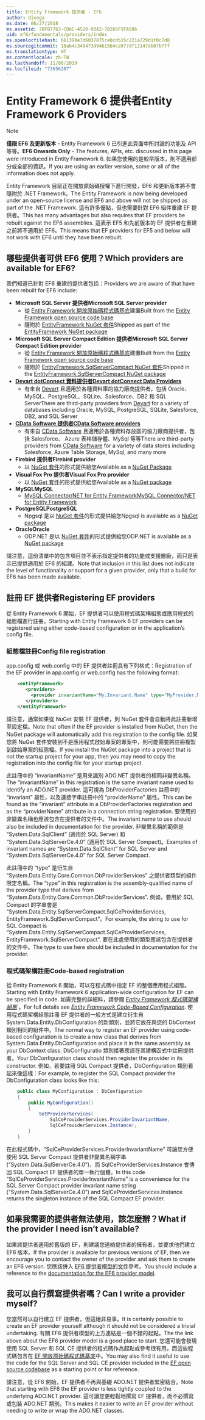 ```yaml
---
title: Entity Framework 提供者 - EF6
author: divega
ms.date: 06/27/2018
ms.assetid: 7BFB7763-CD6C-4520-93A2-7B265F5FA586
uid: ef6/fundamentals/providers/index
ms.openlocfilehash: 661398e7d6037875ce0cdb15c221a729d1f0c7d8
ms.sourcegitcommit: 18ab4c349473d94b15b4ca977df12147db07b77f
ms.translationtype: HT
ms.contentlocale: zh-TW
ms.lasthandoff: 11/06/2019
ms.locfileid: "73656207"
---
```

# <a name="entity-framework-6-providers"></a><span data-ttu-id="83feb-102">Entity Framework 6 提供者</span><span class="sxs-lookup"><span data-stu-id="83feb-102">Entity Framework 6 Providers</span></span>
> [!NOTE]
> <span data-ttu-id="83feb-103">**僅限 EF6 及更新版本** - Entity Framework 6 已引進此頁面中所討論的功能及 API 等等。</span><span class="sxs-lookup"><span data-stu-id="83feb-103">**EF6 Onwards Only** - The features, APIs, etc. discussed in this page were introduced in Entity Framework 6.</span></span> <span data-ttu-id="83feb-104">如果您使用的是較早版本，則不適用部分或全部的資訊。</span><span class="sxs-lookup"><span data-stu-id="83feb-104">If you are using an earlier version, some or all of the information does not apply.</span></span>

<span data-ttu-id="83feb-105">Entity Framework 目前正在開放原始碼授權下進行開發，EF6 和更新版本將不會隨附於 .NET Framework。</span><span class="sxs-lookup"><span data-stu-id="83feb-105">The Entity Framework is now being developed under an open-source license and EF6 and above will not be shipped as part of the .NET Framework.</span></span> <span data-ttu-id="83feb-106">這有許多優點，但也需要針對 EF6 組件重建 EF 提供者。</span><span class="sxs-lookup"><span data-stu-id="83feb-106">This has many advantages but also requires that EF providers be rebuilt against the EF6 assemblies.</span></span> <span data-ttu-id="83feb-107">這表示 EF5 和先前版本的 EF 提供者在重建之前將不適用於 EF6。</span><span class="sxs-lookup"><span data-stu-id="83feb-107">This means that EF providers for EF5 and below will not work with EF6 until they have been rebuilt.</span></span>

## <a name="which-providers-are-available-for-ef6"></a><span data-ttu-id="83feb-108">哪些提供者可供 EF6 使用？</span><span class="sxs-lookup"><span data-stu-id="83feb-108">Which providers are available for EF6?</span></span>

<span data-ttu-id="83feb-109">我們知道已針對 EF6 重建的提供者包括：</span><span class="sxs-lookup"><span data-stu-id="83feb-109">Providers we are aware of that have been rebuilt for EF6 include:</span></span>

*   <span data-ttu-id="83feb-110">**Microsoft SQL Server 提供者**</span><span class="sxs-lookup"><span data-stu-id="83feb-110">**Microsoft SQL Server provider**</span></span>
    *   <span data-ttu-id="83feb-111">從 [Entity Framework 開放原始碼程式碼基底](https://github.com/aspnet/EntityFramework6)建置</span><span class="sxs-lookup"><span data-stu-id="83feb-111">Built from the [Entity Framework open source code base](https://github.com/aspnet/EntityFramework6)</span></span>
    *   <span data-ttu-id="83feb-112">隨附於 [EntityFramework NuGet 套件](https://nuget.org/packages/EntityFramework)</span><span class="sxs-lookup"><span data-stu-id="83feb-112">Shipped as part of the [EntityFramework NuGet package](https://nuget.org/packages/EntityFramework)</span></span>
*   <span data-ttu-id="83feb-113">**Microsoft SQL Server Compact Edition 提供者**</span><span class="sxs-lookup"><span data-stu-id="83feb-113">**Microsoft SQL Server Compact Edition provider**</span></span>
    *   <span data-ttu-id="83feb-114">從 [Entity Framework 開放原始碼程式碼基底](https://github.com/aspnet/EntityFramework6)建置</span><span class="sxs-lookup"><span data-stu-id="83feb-114">Built from the [Entity Framework open source code base](https://github.com/aspnet/EntityFramework6)</span></span>
    *   <span data-ttu-id="83feb-115">隨附於 [EntityFramework.SqlServerCompact NuGet 套件](https://nuget.org/packages/EntityFramework.SqlServerCompact)</span><span class="sxs-lookup"><span data-stu-id="83feb-115">Shipped in the [EntityFramework.SqlServerCompact NuGet package](https://nuget.org/packages/EntityFramework.SqlServerCompact)</span></span>
*   [<span data-ttu-id="83feb-116">**Devart dotConnect 資料提供者**</span><span class="sxs-lookup"><span data-stu-id="83feb-116">**Devart dotConnect Data Providers**</span></span>](https://www.devart.com/dotconnect/)
    *   <span data-ttu-id="83feb-117">有來自 [Devart](https://www.devart.com/) 且適用於各種資料庫的協力廠商提供者，包括 Oracle、MySQL、PostgreSQL、SQLite、Salesforce、DB2 和 SQL Server</span><span class="sxs-lookup"><span data-stu-id="83feb-117">There are third-party providers from [Devart](https://www.devart.com/) for a variety of databases including Oracle, MySQL, PostgreSQL, SQLite, Salesforce, DB2, and SQL Server</span></span>
*   [<span data-ttu-id="83feb-118">**CData Software 提供者**</span><span class="sxs-lookup"><span data-stu-id="83feb-118">**CData Software providers**</span></span>](https://www.cdata.com/ado/)
    *   <span data-ttu-id="83feb-119">有來自 [CData Software](https://www.cdata.com/ado/) 且適用於各種資料存放區的協力廠商提供者，包括 Salesforce、 Azure 表格儲存體、MySql 等等</span><span class="sxs-lookup"><span data-stu-id="83feb-119">There are third-party providers from [CData Software](https://www.cdata.com/ado/) for a variety of data stores including Salesforce, Azure Table Storage, MySql, and many more</span></span>
*   <span data-ttu-id="83feb-120">**Firebird 提供者**</span><span class="sxs-lookup"><span data-stu-id="83feb-120">**Firebird provider**</span></span>
    *   <span data-ttu-id="83feb-121">以 [NuGet 套件](https://www.nuget.org/packages/EntityFramework.Firebird/)的形式提供給您</span><span class="sxs-lookup"><span data-stu-id="83feb-121">Available as a [NuGet Package](https://www.nuget.org/packages/EntityFramework.Firebird/)</span></span>
*   <span data-ttu-id="83feb-122">**Visual Fox Pro 提供者**</span><span class="sxs-lookup"><span data-stu-id="83feb-122">**Visual Fox Pro provider**</span></span>
    *   <span data-ttu-id="83feb-123">以 [NuGet 套件](https://www.nuget.org/packages/VFPEntityFrameworkProvider2/)的形式提供給您</span><span class="sxs-lookup"><span data-stu-id="83feb-123">Available as a [NuGet package](https://www.nuget.org/packages/VFPEntityFrameworkProvider2/)</span></span>
*   <span data-ttu-id="83feb-124">**MySQL**</span><span class="sxs-lookup"><span data-stu-id="83feb-124">**MySQL**</span></span>
    *   [<span data-ttu-id="83feb-125">MySQL Connector/NET for Entity Framework</span><span class="sxs-lookup"><span data-stu-id="83feb-125">MySQL Connector/NET for Entity Framework</span></span>](https://dev.mysql.com/doc/connector-net/en/connector-net-entityframework60.html)
*   <span data-ttu-id="83feb-126">**PostgreSQL**</span><span class="sxs-lookup"><span data-stu-id="83feb-126">**PostgreSQL**</span></span>
    *   <span data-ttu-id="83feb-127">Npgsql 是以 [NuGet 套件](https://www.nuget.org/packages/EntityFramework6.Npgsql/)的形式提供給您</span><span class="sxs-lookup"><span data-stu-id="83feb-127">Npgsql is available as a [NuGet package](https://www.nuget.org/packages/EntityFramework6.Npgsql/)</span></span>
*   <span data-ttu-id="83feb-128">**Oracle**</span><span class="sxs-lookup"><span data-stu-id="83feb-128">**Oracle**</span></span>
    *   <span data-ttu-id="83feb-129">ODP.NET 是以 [NuGet 套件](https://www.nuget.org/packages/Oracle.ManagedDataAccess.EntityFramework/)的形式提供給您</span><span class="sxs-lookup"><span data-stu-id="83feb-129">ODP.NET is available as a [NuGet package](https://www.nuget.org/packages/Oracle.ManagedDataAccess.EntityFramework/)</span></span>

<span data-ttu-id="83feb-130">請注意，這份清單中的包含項目並不表示指定提供者的功能或支援層級，而只是表示已提供適用於 EF6 的組建。</span><span class="sxs-lookup"><span data-stu-id="83feb-130">Note that inclusion in this list does not indicate the level of functionality or support for a given provider, only that a build for EF6 has been made available.</span></span>

## <a name="registering-ef-providers"></a><span data-ttu-id="83feb-131">註冊 EF 提供者</span><span class="sxs-lookup"><span data-stu-id="83feb-131">Registering EF providers</span></span>

<span data-ttu-id="83feb-132">從 Entity Framework 6 開始，EF 提供者可以使用程式碼架構組態或應用程式的組態檔進行註冊。</span><span class="sxs-lookup"><span data-stu-id="83feb-132">Starting with Entity Framework 6 EF providers can be registered using either code-based configuration or in the application’s config file.</span></span>

### <a name="config-file-registration"></a><span data-ttu-id="83feb-133">組態檔註冊</span><span class="sxs-lookup"><span data-stu-id="83feb-133">Config file registration</span></span>

<span data-ttu-id="83feb-134">app.config 或 web.config 中的 EF 提供者註冊具有下列格式：</span><span class="sxs-lookup"><span data-stu-id="83feb-134">Registration of the EF provider in app.config or web.config has the following format:</span></span>


``` xml
    <entityFramework>
       <providers>
         <provider invariantName="My.Invariant.Name" type="MyProvider.MyProviderServices, MyAssembly" />
       </providers>
    </entityFramework>
```

<span data-ttu-id="83feb-135">請注意，通常如果從 NuGet 安裝 EF 提供者，則 NuGet 套件會自動將此註冊新增至設定檔。</span><span class="sxs-lookup"><span data-stu-id="83feb-135">Note that often if the EF provider is installed from NuGet, then the NuGet package will automatically add this registration to the config file.</span></span> <span data-ttu-id="83feb-136">如果您將 NuGet 套件安裝到不是應用程式啟始專案的專案中，則可能需要將註冊複製到啟始專案的組態檔。</span><span class="sxs-lookup"><span data-stu-id="83feb-136">If you install the NuGet package into a project that is not the startup project for your app, then you may need to copy the registration into the config file for your startup project.</span></span>

<span data-ttu-id="83feb-137">此註冊中的 “invariantName” 是用來識別 ADO.NET 提供者的相同非變異名稱。</span><span class="sxs-lookup"><span data-stu-id="83feb-137">The “invariantName” in this registration is the same invariant name used to identify an ADO.NET provider.</span></span> <span data-ttu-id="83feb-138">這可視為 DbProviderFactories 註冊中的 “invariant” 屬性，以及連接字串註冊中的 “providerName” 屬性。</span><span class="sxs-lookup"><span data-stu-id="83feb-138">This can be found as the “invariant” attribute in a DbProviderFactories registration and as the “providerName” attribute in a connection string registration.</span></span> <span data-ttu-id="83feb-139">要使用的非變異名稱也應該包含在提供者的文件中。</span><span class="sxs-lookup"><span data-stu-id="83feb-139">The invariant name to use should also be included in documentation for the provider.</span></span> <span data-ttu-id="83feb-140">非變異名稱的範例是 “System.Data.SqlClient” (適用於 SQL Server) 和 “System.Data.SqlServerCe.4.0” (適用於 SQL Server Compact)。</span><span class="sxs-lookup"><span data-stu-id="83feb-140">Examples of invariant names are “System.Data.SqlClient” for SQL Server and “System.Data.SqlServerCe.4.0” for SQL Server Compact.</span></span>

<span data-ttu-id="83feb-141">此註冊中的 “type” 是衍生自 “System.Data.Entity.Core.Common.DbProviderServices” 之提供者類型的組件限定名稱。</span><span class="sxs-lookup"><span data-stu-id="83feb-141">The “type” in this registration is the assembly-qualified name of the provider type that derives from “System.Data.Entity.Core.Common.DbProviderServices”.</span></span> <span data-ttu-id="83feb-142">例如，要用於 SQL Compact 的字串會是 “System.Data.Entity.SqlServerCompact.SqlCeProviderServices, EntityFramework.SqlServerCompact”。</span><span class="sxs-lookup"><span data-stu-id="83feb-142">For example, the string to use for SQL Compact is “System.Data.Entity.SqlServerCompact.SqlCeProviderServices, EntityFramework.SqlServerCompact”.</span></span> <span data-ttu-id="83feb-143">要在此處使用的類型應該包含在提供者的文件中。</span><span class="sxs-lookup"><span data-stu-id="83feb-143">The type to use here should be included in documentation for the provider.</span></span>

### <a name="code-based-registration"></a><span data-ttu-id="83feb-144">程式碼架構註冊</span><span class="sxs-lookup"><span data-stu-id="83feb-144">Code-based registration</span></span>

<span data-ttu-id="83feb-145">從 Entity Framework 6 開始，可以在程式碼中指定 EF 的整個應用程式組態。</span><span class="sxs-lookup"><span data-stu-id="83feb-145">Starting with Entity Framework 6 application-wide configuration for EF can be specified in code.</span></span> <span data-ttu-id="83feb-146">如需完整的詳細料，請參閱 _[Entity Framework 程式碼架構組態](https://msdn.microsoft.com/data/jj680699)_ 。</span><span class="sxs-lookup"><span data-stu-id="83feb-146">For full details see _[Entity Framework Code-Based Configuration](https://msdn.microsoft.com/data/jj680699)_.</span></span> <span data-ttu-id="83feb-147">使用程式碼架構組態註冊 EF 提供者的一般方式是建立衍生自 System.Data.Entity.DbConfiguration 的新類別，並將它放在與您的 DbContext 類別相同的組件中。</span><span class="sxs-lookup"><span data-stu-id="83feb-147">The normal way to register an EF provider using code-based configuration is to create a new class that derives from System.Data.Entity.DbConfiguration and place it in the same assembly as your DbContext class.</span></span> <span data-ttu-id="83feb-148">DbConfiguratio 類別接著應該在其建構函式中註冊提供者。</span><span class="sxs-lookup"><span data-stu-id="83feb-148">Your DbConfiguration class should then register the provider in its constructor.</span></span> <span data-ttu-id="83feb-149">例如，若要註冊 SQL Compact 提供者，DbConfiguration 類別看起來像這樣：</span><span class="sxs-lookup"><span data-stu-id="83feb-149">For example, to register the SQL Compact provider the DbConfiguration class looks like this:</span></span>

``` csharp
    public class MyConfiguration : DbConfiguration
    {
        public MyConfiguration()
        {
            SetProviderServices(
                SqlCeProviderServices.ProviderInvariantName,
                SqlCeProviderServices.Instance);
        }
    }
```

<span data-ttu-id="83feb-150">在此程式碼中，“SqlCeProviderServices.ProviderInvariantName” 可讓您方便使用 SQL Server Compact 提供者非變異名稱字串 (“System.Data.SqlServerCe.4.0”)，而 SqlCeProviderServices.Instance 會傳回 SQL Compact EF 提供者的單一執行個體。</span><span class="sxs-lookup"><span data-stu-id="83feb-150">In this code “SqlCeProviderServices.ProviderInvariantName” is a convenience for the SQL Server Compact provider invariant name string (“System.Data.SqlServerCe.4.0”) and SqlCeProviderServices.Instance returns the singleton instance of the SQL Compact EF provider.</span></span>

## <a name="what-if-the-provider-i-need-isnt-available"></a><span data-ttu-id="83feb-151">如果我需要的提供者無法使用，該怎麼辦？</span><span class="sxs-lookup"><span data-stu-id="83feb-151">What if the provider I need isn’t available?</span></span>

<span data-ttu-id="83feb-152">如果該提供者適用於舊版的 EF，則建議您連絡提供者的擁有者，並要求他們建立 EF6 版本。</span><span class="sxs-lookup"><span data-stu-id="83feb-152">If the provider is available for previous versions of EF, then we encourage you to contact the owner of the provider and ask them to create an EF6 version.</span></span> <span data-ttu-id="83feb-153">您應該併入 [EF6 提供者模型的文件](~/ef6/fundamentals/providers/provider-model.md)參考。</span><span class="sxs-lookup"><span data-stu-id="83feb-153">You should include a reference to the [documentation for the EF6 provider model](~/ef6/fundamentals/providers/provider-model.md).</span></span>

## <a name="can-i-write-a-provider-myself"></a><span data-ttu-id="83feb-154">我可以自行撰寫提供者嗎？</span><span class="sxs-lookup"><span data-stu-id="83feb-154">Can I write a provider myself?</span></span>

<span data-ttu-id="83feb-155">您當然可以自行建立 EF 提供者，但這絕非易事。</span><span class="sxs-lookup"><span data-stu-id="83feb-155">It is certainly possible to create an EF provider yourself although it should not be considered a trivial undertaking.</span></span> <span data-ttu-id="83feb-156">有關 EF6 提供者模型的上方連結是一個不錯的起點。</span><span class="sxs-lookup"><span data-stu-id="83feb-156">The the link above about the EF6 provider model is a good place to start.</span></span> <span data-ttu-id="83feb-157">您還可能會發現使用 SQL Server 和 SQL CE 提供者的程式碼作為起點或參考很有用，而這些程式碼包含在 [EF 開放原始碼程式碼基底](https://github.com/aspnet/EntityFramework6)中。</span><span class="sxs-lookup"><span data-stu-id="83feb-157">You may also find it useful to use the code for the SQL Server and SQL CE provider included in the [EF open source codebase](https://github.com/aspnet/EntityFramework6) as a starting point or for reference.</span></span>

<span data-ttu-id="83feb-158">請注意，從 EF6 開始，EF 提供者不再與基礎 ADO.NET 提供者緊密結合。</span><span class="sxs-lookup"><span data-stu-id="83feb-158">Note that starting with EF6 the EF provider is less tightly coupled to the underlying ADO.NET provider.</span></span> <span data-ttu-id="83feb-159">這可讓您更輕鬆地撰寫 EF 提供者，而不必撰寫或包裝 ADO.NET 類別。</span><span class="sxs-lookup"><span data-stu-id="83feb-159">This makes it easier to write an EF provider without needing to write or wrap the ADO.NET classes.</span></span>
